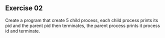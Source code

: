 ## Exercise 02

Create a program that create 5 child process, each child process prints its pid and the parent pid then terminates,
the parent process prints it process id and terminate.